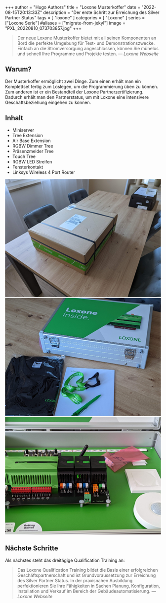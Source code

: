 +++
author = "Hugo Authors"
title = "Loxone Musterkoffer"
date = "2022-08-15T20:13:33Z"
description = "Der erste Schritt zur Erreichung des Silver Partner Status"
tags = [
    "loxone"
]
categories = [
    "Loxone"
]
series = ["Loxone Serie"]
#aliases = ["migrate-from-jekyl"]
image = "PXL_20220810_073703857.jpg"
+++

> Der neue Loxone Musterkoffer bietet mit all seinen Komponenten an Bord die perfekte Umgebung für Test- und Demonstrationszwecke. Einfach an die Stromversorgung angeschlossen, können Sie mühelos und schnell Ihre Programme und Projekte testen.
> — <cite>Loxone Webseite</cite>

<!--more-->

## Warum?

Der Musterkoffer ermöglicht zwei Dinge. Zum einen erhält man ein Komplettset fertig zum Loslegen, um die Programmierung üben zu können. Zum anderen ist er ein Bestandteil der Loxone Partnerzertifizierung. Dadurch erhält man den Partnerstatus, um mit Loxone eine intensivere Geschäftsbeziehung eingehen zu können.

## Inhalt

* Miniserver
* Tree Extension
* Air Base Extension
* RGBW Dimmer Tree
* Präsenzmelder Tree
* Touch Tree
* RGBW LED Streifen
* Fensterkontakt
* Linksys Wireless 4 Port Router

![Verpackung](PXL_20220810_073223131.jpg) ![Merch ist auch dabei](PXL_20220810_073614767.jpg) ![Nahaufnahme Miniserver (grün) und Extensions](PXL_20220811_090952856.jpg)

## Nächste Schritte

Als nächstes steht das dreitägige Qualification Training an:
> Das Loxone Qualification Training bildet die Basis einer erfolgreichen Geschäfts­partnerschaft und ist Grundvoraussetzung zur Erreichung des Silver Partner Status. In der praxisnahen Ausbildung perfektionieren Sie Ihre Fähigkeiten in Sachen Planung, Konfiguration, Installation und Verkauf im Bereich der Gebäude­automatisierung.
> — <cite>Loxone Webseite</cite>
